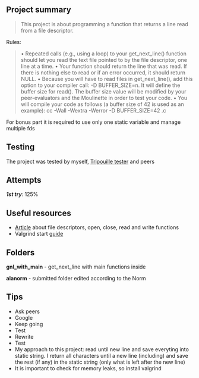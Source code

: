 ## **Project summary** 
> This project is about programming a function that returns a line read from a file descriptor.

Rules:
>• Repeated calls (e.g., using a loop) to your get_next_line() function should let you read the text file pointed to by the file descriptor, one line at a time.
>• Your function should return the line that was read. If there is nothing else to read or if an error occurred, it should return NULL.
>• Because you will have to read files in get_next_line(), add this option to your compiler call: -D BUFFER_SIZE=n. It will define the buffer size for read(). The buffer size value will be modified by your peer-evaluators and the Moulinette in order to test your code.
>• You will compile your code as follows (a buffer size of 42 is used as an example): cc -Wall -Wextra -Werror -D BUFFER_SIZE=42 <files>.c

For bonus part it is required to use only one static variable and manage multiple fds

## **Testing**
The project was tested by myself, [Tripouille tester](https://github.com/Tripouille/gnlTester) and peers

## **Attempts**
**_1st try_**: 125%

## **Useful resources**
* [Article](https://www.geeksforgeeks.org/input-output-system-calls-c-create-open-close-read-write/#:~:text=File%20descriptor%20is%20integer%20that,pointers%20to%20file%20table%20entries.) about file descriptors, open, close, read and write functions
* Valgrind start [guide](https://valgrind.org/docs/manual/quick-start.html)

## **Folders**
**gnl_with_main** - get_next_line with main functions inside

**alanorm** - submitted folder edited according to the Norm

## **Tips**
* Ask peers
* Google
* Keep going
* Test
* Rewrite
* Test
* My approach to this project: read until new line and save everyting into static string. I return all characters until a new line (including) and save the rest (if any) in the static string (only what is left after the new line)
* It is important to check for memory leaks, so install valgrind
